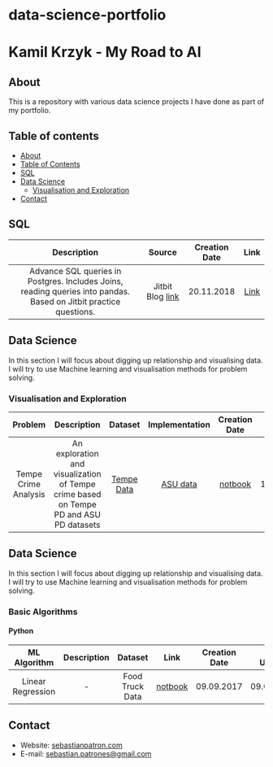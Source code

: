 # data-science-portfolio

# Kamil Krzyk - My Road to AI

## About
This is a repository with various data science projects I have done as part of my portfolio.

## Table of contents
- [About](#about)
- [Table of Contents](#table-of-contents)
- [SQL](#SQL)
- [Data Science](#Data-Science)
	+ [Visualisation and Exploration](#visualisation-and-exploration)
- [Contact](#contact)

## SQL
| Description  | Source | Creation Date | Link |
| :---: | :---: | :---: | :---: |
| Advance SQL queries in Postgres. Includes Joins, reading queries into pandas. Based on Jitbit practice questions. | Jitbit Blog [link](https://www.jitbit.com/news/181-jitbits-sql-interview-questions/) | 20.11.2018 | [Link](https://github.com/seb-patron/jitbit-sql-practice/blob/master/notebooks/0001-jitbit-sql-questions.ipynb) |


## Data Science
In this section I will focus about digging up relationship and visualising data. I will try to use Machine learning and visualisation methods for problem solving.

### Visualisation and Exploration
| Problem | Description | Dataset | Implementation | Creation Date | Last Update |
| :---: | :---: | :---: | :---: | :---: | :---: |
| Tempe Crime Analysis | An exploration and visualization of Tempe crime based on Tempe PD and ASU PD datasets | [Tempe Data]( https://data-tempegov.opendata.arcgis.com/datasets/02533928ed1649d2ac773c8ebf50f37d_1?geometry=-111.959%2C33.414%2C-111.899%2C33.426) | [ASU data]( https://moto.data.socrata.com/dataset/Arizona-State-University-Police-Department/6fzp-yqnh) | [notbook](https://github.com/seb-patron/tempe-crime-analysis/blob/master/notebooks/0001-tempe-crime-exploration-and-visualization.ipynb) | 15.11.2018 | 19.11.2018 |


## Data Science
In this section I will focus about digging up relationship and visualising data. I will try to use Machine learning and visualisation methods for problem solving.

### Basic Algorithms

#### Python
| ML Algorithm | Description | Dataset | Link | Creation Date | Last Update |
| :---: | :---: | :---: | :---: | :---: | :---: |
| Linear Regression | - | Food Truck Data | [notbook](https://github.com/seb-patron/machine-learning-stanford/blob/master/hw1/exercise1.ipynb) | 09.09.2017 | 09.09.2017 |


## Contact
- Website: [sebastianpatron.com](sebastianpatron.com)
- E-mail: sebastian.patrones@gmail.com
